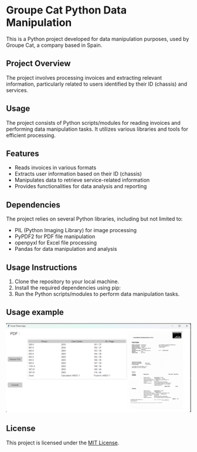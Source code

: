# Groupe Cat Python Data Manipulation

This is a Python project developed for data manipulation purposes, used by Groupe Cat, a company based in Spain.

## Project Overview
The project involves processing invoices and extracting relevant information, particularly related to users identified by their ID (chassis) and services.

## Usage
The project consists of Python scripts/modules for reading invoices and performing data manipulation tasks. It utilizes various libraries and tools for efficient processing.

## Features
- Reads invoices in various formats
- Extracts user information based on their ID (chassis)
- Manipulates data to retrieve service-related information
- Provides functionalities for data analysis and reporting

## Dependencies
The project relies on several Python libraries, including but not limited to:
- PIL (Python Imaging Library) for image processing
- PyPDF2 for PDF file manipulation
- openpyxl for Excel file processing
- Pandas for data manipulation and analysis

## Usage Instructions
1. Clone the repository to your local machine.
2. Install the required dependencies using pip:
3. Run the Python scripts/modules to perform data manipulation tasks.

## Usage example


![Usage example](Data/UI.png)
## License
This project is licensed under the [MIT License](LICENSE).

